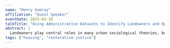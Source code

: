 ```yaml
---
name: "Henry Gomroy"
affiliation: "Guest Speaker"
eventDate: 2025-03-10
talkTitle: "Using Administrative Datasets to Identify Landowners and Operationalize their Characteristics"
abstract: |
  Landowners play central roles in many urban sociological theories, but empirical analysis of these actors has frequently been stymied by insufficient data. Few surveys collect detailed information on landowners and administrative data present multiple challenges, most importantly, that property owners frequently obscure their identities through corporate structures. This paper presents a data construction pipeline for creating linked, longitudinal datasets describing urban properties and the people and companies that own them using widely available tax assessment records and business filings. The author implements this approach in four metropolitan areas — Boston, Massachusetts, Baltimore Maryland, Miami, Florida, and Houston, Texas — between 2005 and 2020, demonstrating the adaptability of the method to areas with different levels of data quality. The pipeline draws on four methodological innovations. First, it uses internal validation and external harmonization to address biases and inaccuracies within tax assessment records. Second, it presents a network-based entity reconciliation methodology better suited than existing methods to the sparse but linked data contained in the source records. Third, it presents a flexible and comprehensive method for operationalizing landowners’ corporate networks. Finally, it operationalizes multiple sociological characteristics of landowners and estimates their potential bias. The paper concludes by demonstrating several empirical analyses this methodology opens.
tags: ["housing", "restorative-justice"]
---
```

